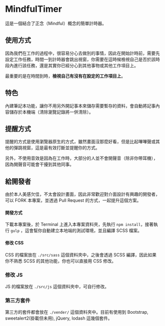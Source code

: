 # MindfulTimer

這是一個結合了正念（Mindful）概念的簡單計時器。

## 使用方式
因為我們在工作的過程中，很容易分心去做別的事情，因此在開始計時前，需要先設定工作任務，時間一到計時器會跳出視窗，你需要在這時候檢視自己是否於該時段內進行該任務，還是其實你已經分心到其他事物或其他工作項目上。

最重要的是在時間到時，**檢視自己有沒有在設定的工作項目上**。

## 特色

內建筆記本功能，讓你不用另外開記事本來儲存需要暫存的資料，會自動將記事內容儲存於本機端（清除瀏覽記錄將一併清除）。

## 提醒方式

提醒的方式是使用瀏覽器原生的方式，雖然畫面沒那麼好看，但是比起嗶嗶聲或其他的彈跳視窗，這是最有效打斷並提醒你的方式。

另外，不使用音效是因為在工作時，大部分的人並不會開聲音（除非你帶耳機），因為開聲音可能會干擾到其他同事。

## 給開發者

由於本人美感欠佳，不太會設計畫面，因此非常歡迎對介面設計有興趣的開發者，可以 FORK 本專案，並透過 Pull Request 的方式，一起提升這個方案。

#### 開發方式

下載本專案後，於 Terminal 上進入本專案資料夾，先執行 `npm install`，接著執行 `gulp` ，這會幫你自動建立本地端的測試環境，並且編譯 SCSS 檔案。

#### 修改 CSS
CSS 的檔案放在 `./src/sass` 這個資料夾中，之後會透過 SCSS 編譯，因此如果你不熟悉 SCSS 的其他功能，你也可以直接用 CSS 修改。

### 修改 JS
JS 的檔案放在 `./src/js` 這個資料夾中，可自行修改。

### 第三方套件
第三方的套件都會放在 `./vender/` 這個資料夾中。目前有使用到 Bootstrap, sweetalert2(掛載但未用), jQuery, lodash 這幾個套件。

